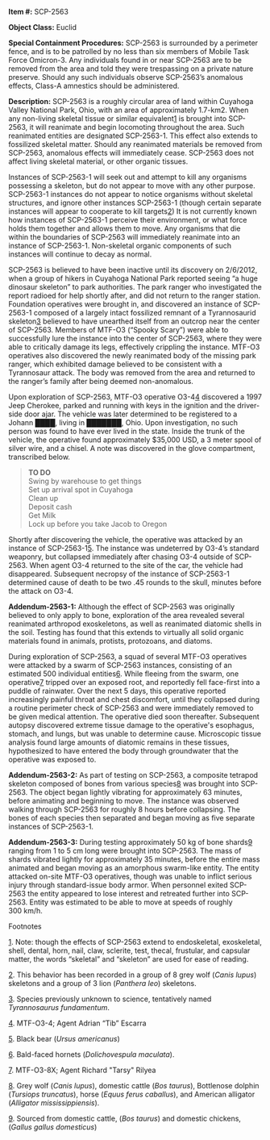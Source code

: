 **Item #:** SCP-2563

**Object Class:** Euclid

**Special Containment Procedures:** SCP-2563 is surrounded by a perimeter fence, and is to be patrolled by no less than six members of Mobile Task Force Omicron-3. Any individuals found in or near SCP-2563 are to be removed from the area and told they were trespassing on a private nature preserve. Should any such individuals observe SCP-2563’s anomalous effects, Class-A amnestics should be administered.

**Description:** SCP-2563 is a roughly circular area of land within Cuyahoga Valley National Park, Ohio, with an area of approximately 1.7-km2. When any non-living skeletal tissue or similar equivalent[1](javascript:;) is brought into SCP-2563, it will reanimate and begin locomoting throughout the area. Such reanimated entities are designated SCP-2563-1. This effect also extends to fossilized skeletal matter. Should any reanimated materials be removed from SCP-2563, anomalous effects will immediately cease. SCP-2563 does not affect living skeletal material, or other organic tissues.

Instances of SCP-2563-1 will seek out and attempt to kill any organisms possessing a skeleton, but do not appear to move with any other purpose. SCP-2563-1 instances do not appear to notice organisms without skeletal structures, and ignore other instances SCP-2563-1 (though certain separate instances will appear to cooperate to kill targets[2](javascript:;)) It is not currently known how instances of SCP-2563-1 perceive their environment, or what force holds them together and allows them to move. Any organisms that die within the boundaries of SCP-2563 will immediately reanimate into an instance of SCP-2563-1. Non-skeletal organic components of such instances will continue to decay as normal.

SCP-2563 is believed to have been inactive until its discovery on 2/6/2012, when a group of hikers in Cuyahoga National Park reported seeing “a huge dinosaur skeleton” to park authorities. The park ranger who investigated the report radioed for help shortly after, and did not return to the ranger station. Foundation operatives were brought in, and discovered an instance of SCP-2563-1 composed of a largely intact fossilized remnant of a Tyrannosaurid skeleton[3](javascript:;) believed to have unearthed itself from an outcrop near the center of SCP-2563. Members of MTF-O3 (“Spooky Scary”) were able to successfully lure the instance into the center of SCP-2563, where they were able to critically damage its legs, effectively crippling the instance. MTF-O3 operatives also discovered the newly reanimated body of the missing park ranger, which exhibited damage believed to be consistent with a Tyrannosaur attack. The body was removed from the area and returned to the ranger’s family after being deemed non-anomalous.

Upon exploration of SCP-2563, MTF-O3 operative O3-4[4](javascript:;) discovered a 1997 Jeep Cherokee, parked and running with keys in the ignition and the driver-side door ajar. The vehicle was later determined to be registered to a Johann ████, living in ███████, Ohio. Upon investigation, no such person was found to have ever lived in the state. Inside the trunk of the vehicle, the operative found approximately $35,000 USD, a 3 meter spool of silver wire, and a chisel. A note was discovered in the glove compartment, transcribed below.

> **TO DO**  
> Swing by warehouse to get things  
> Set up arrival spot in Cuyahoga  
> Clean up  
> Deposit cash  
> Get Milk  
> Lock up before you take Jacob to Oregon

Shortly after discovering the vehicle, the operative was attacked by an instance of SCP-2563-1[5](javascript:;). The instance was undeterred by O3-4’s standard weaponry, but collapsed immediately after chasing O3-4 outside of SCP-2563. When agent O3-4 returned to the site of the car, the vehicle had disappeared. Subsequent necropsy of the instance of SCP-2563-1 determined cause of death to be two .45 rounds to the skull, minutes before the attack on O3-4.

**Addendum-2563-1:** Although the effect of SCP-2563 was originally believed to only apply to bone, exploration of the area revealed several reanimated arthropod exoskeletons, as well as reanimated diatomic shells in the soil. Testing has found that this extends to virtually all solid organic materials found in animals, protists, protozoans, and diatoms.

During exploration of SCP-2563, a squad of several MTF-O3 operatives were attacked by a swarm of SCP-2563 instances, consisting of an estimated 500 individual entities[6](javascript:;). While fleeing from the swarm, one operative[7](javascript:;) tripped over an exposed root, and reportedly fell face-first into a puddle of rainwater. Over the next 5 days, this operative reported increasingly painful throat and chest discomfort, until they collapsed during a routine perimeter check of SCP-2563 and were immediately removed to be given medical attention. The operative died soon thereafter. Subsequent autopsy discovered extreme tissue damage to the operative's esophagus, stomach, and lungs, but was unable to determine cause. Microscopic tissue analysis found large amounts of diatomic remains in these tissues, hypothesized to have entered the body through groundwater that the operative was exposed to.

**Addendum-2563-2:** As part of testing on SCP-2563, a composite tetrapod skeleton composed of bones from various species[8](javascript:;) was brought into SCP-2563. The object began lightly vibrating for approximately 63 minutes, before animating and beginning to move. The instance was observed walking through SCP-2563 for roughly 8 hours before collapsing. The bones of each species then separated and began moving as five separate instances of SCP-2563-1.

**Addendum-2563-3:** During testing approximately 50 kg of bone shards[9](javascript:;) ranging from 1 to 5 cm long were brought into SCP-2563. The mass of shards vibrated lightly for approximately 35 minutes, before the entire mass animated and began moving as an amorphous swarm-like entity. The entity attacked on-site MTF-O3 operatives, though was unable to inflict serious injury through standard-issue body armor. When personnel exited SCP-2563 the entity appeared to lose interest and retreated further into SCP-2563. Entity was estimated to be able to move at speeds of roughly 300 km/h.

Footnotes

[1](javascript:;). Note: though the effects of SCP-2563 extend to endoskeletal, exoskeletal, shell, dental, horn, nail, claw, sclerite, test, thecal, frustular, and capsular matter, the words “skeletal” and “skeleton” are used for ease of reading.

[2](javascript:;). This behavior has been recorded in a group of 8 grey wolf (_Canis lupus_) skeletons and a group of 3 lion (_Panthera leo_) skeletons.

[3](javascript:;). Species previously unknown to science, tentatively named _Tyrannosaurus fundamentum_.

[4](javascript:;). MTF-O3-4; Agent Adrian “Tib” Escarra

[5](javascript:;). Black bear (_Ursus americanus_)

[6](javascript:;). Bald-faced hornets (_Dolichovespula maculata_).

[7](javascript:;). MTF-O3-8X; Agent Richard "Tarsy" Rilyea

[8](javascript:;). Grey wolf (_Canis lupus_), domestic cattle (_Bos taurus_), Bottlenose dolphin (_Tursiops truncatus_), horse (_Equus ferus caballus_), and American alligator (_Alligator mississippiensis_).

[9](javascript:;). Sourced from domestic cattle, (_Bos taurus_) and domestic chickens, (_Gallus gallus domesticus_)